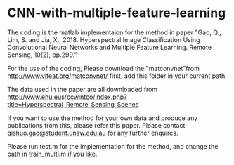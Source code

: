 # CNN-with-multiple-feature-learning
The coding is the matlab implementaion for the method in paper "Gao, Q., Lim, S. and Jia, X., 2018. Hyperspectral Image Classification Using Convolutional Neural Networks and Multiple Feature Learning. Remote Sensing, 10(2), pp.299."

For the use of the coding, Please download the "matconvnet"from http://www.vlfeat.org/matconvnet/ first, add this folder in your current path. 

The data used in the paper are all downloaded from http://www.ehu.eus/ccwintco/index.php?title=Hyperspectral_Remote_Sensing_Scenes

If you want to use the method for your own data and produce any publications from this, please refer this paper. 
Please contact qishuo.gao@student.unsw.edu.au for any further enquires.

Please run test.m for the implementation for the method, and change the path in train_multi.m if you like.
